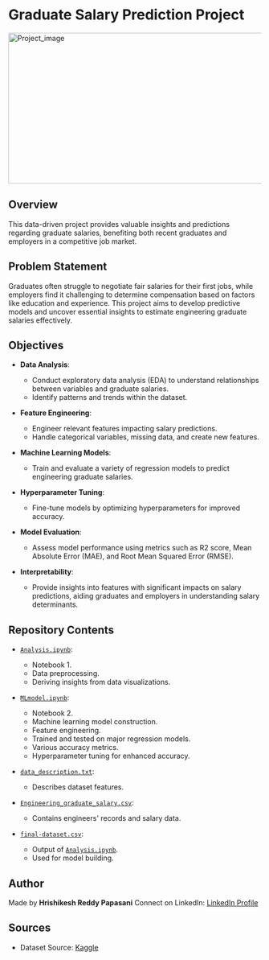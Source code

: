 # Graduate Salary Prediction Project


<img src="https://thecleverprogrammer.com/wp-content/uploads/2022/10/Salary-Prediction-with-Machine-Learning.png" alt = "Project_image" width="600" height="300">


## Overview
This data-driven project provides valuable insights and predictions regarding graduate salaries, benefiting both recent graduates and employers in a competitive job market.

## Problem Statement
Graduates often struggle to negotiate fair salaries for their first jobs, while employers find it challenging to determine compensation based on factors like education and experience. 
This project aims to develop predictive models and uncover essential insights to estimate engineering graduate salaries effectively.

## Objectives
- **Data Analysis**:
  - Conduct exploratory data analysis (EDA) to understand relationships between variables and graduate salaries.
  - Identify patterns and trends within the dataset.

- **Feature Engineering**:
  - Engineer relevant features impacting salary predictions.
  - Handle categorical variables, missing data, and create new features.

- **Machine Learning Models**:
  - Train and evaluate a variety of regression models to predict engineering graduate salaries.

- **Hyperparameter Tuning**:
  - Fine-tune models by optimizing hyperparameters for improved accuracy.

- **Model Evaluation**:
  - Assess model performance using metrics such as R2 score, Mean Absolute Error (MAE), and Root Mean Squared Error (RMSE).

- **Interpretability**:
  - Provide insights into features with significant impacts on salary predictions, aiding graduates and employers in understanding salary determinants.

## Repository Contents
- [`Analysis.ipynb`](Analysis.ipynb):
  - Notebook 1.
  - Data preprocessing.
  - Deriving insights from data visualizations.

- [`MLmodel.ipynb`](MLmodel.ipynb):
  - Notebook 2.
  - Machine learning model construction.
  - Feature engineering.
  - Trained and tested on major regression models.
  - Various accuracy metrics.
  - Hyperparameter tuning for enhanced accuracy.

- [`data_description.txt`](data_description.txt):
  - Describes dataset features.

- [`Engineering_graduate_salary.csv`](Engineering_graduate_salary.csv):
  - Contains engineers' records and salary data.

- [`final-dataset.csv`](final-dataset.csv):
  - Output of [`Analysis.ipynb`](Analysis.ipynb).
  - Used for model building.

## Author
Made by **Hrishikesh Reddy Papasani**
Connect on LinkedIn: [LinkedIn Profile](https://www.linkedin.com/in/hrishikesh-reddy-papasani-02110725a/)

## Sources
- Dataset Source: [Kaggle](https://www.kaggle.com/datasets/manishkc06/engineering-graduate-salary-prediction)

